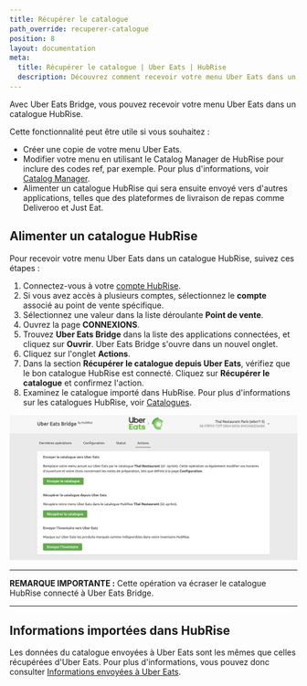 ```yaml
---
title: Récupérer le catalogue
path_override: recuperer-catalogue
position: 8
layout: documentation
meta:
  title: Récupérer le catalogue | Uber Eats | HubRise
  description: Découvrez comment recevoir votre menu Uber Eats dans un catalogue HubRise, comment les articles et options sont convertis, et quelles fonctionnalités sont prises en charge.
---
```


Avec Uber Eats Bridge, vous pouvez recevoir votre menu Uber Eats dans un catalogue HubRise.

Cette fonctionnalité peut être utile si vous souhaitez :

- Créer une copie de votre menu Uber Eats.
- Modifier votre menu en utilisant le Catalog Manager de HubRise pour inclure des codes ref, par exemple. Pour plus d'informations, voir [Catalog Manager](/apps/catalog-manager/overview).
- Alimenter un catalogue HubRise qui sera ensuite envoyé vers d'autres applications, telles que des plateformes de livraison de repas comme Deliveroo et Just Eat.

## Alimenter un catalogue HubRise

Pour recevoir votre menu Uber Eats dans un catalogue HubRise, suivez ces étapes :

1. Connectez-vous à votre [compte HubRise](https://manager.hubrise.com).
2. Si vous avez accès à plusieurs comptes, sélectionnez le **compte** associé au point de vente spécifique.
3. Sélectionnez une valeur dans la liste déroulante **Point de vente**.
4. Ouvrez la page **CONNEXIONS**.
5. Trouvez **Uber Eats Bridge** dans la liste des applications connectées, et cliquez sur **Ouvrir**. Uber Eats Bridge s'ouvre dans un nouvel onglet.
6. Cliquez sur l'onglet **Actions**.
7. Dans la section **Récupérer le catalogue depuis Uber Eats**, vérifiez que le bon catalogue HubRise est connecté. Cliquez sur **Récupérer le catalogue** et confirmez l'action.
8. Examinez le catalogue importé dans HubRise. Pour plus d'informations sur les catalogues HubRise, voir [Catalogues](/docs/catalog).

![Envoi manuel du catalogue dans HubRise](./images/025-2x-uber-eats-actions-page.png)

---

**REMARQUE IMPORTANTE :** Cette opération va écraser le catalogue HubRise connecté à Uber Eats Bridge.

---

## Informations importées dans HubRise

Les données du catalogue envoyées à Uber Eats sont les mêmes que celles récupérées d'Uber Eats. Pour plus d'informations, vous pouvez donc consulter [Informations envoyées à Uber Eats](/apps/uber-eats/push-catalog#information-sent-to-uber-eats).
